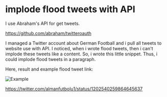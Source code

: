 # implode flood tweets with API
 
I use Abraham's API for get tweets.

https://github.com/abraham/twitteroauth

I managed a Twitter account about German Football and i pull all tweets to website use with API. I noticed, when i wrote flood tweets, then i can't implode these tweets like a content. So, i wrote this little snippet. Thus, i could implode flood tweets in a paragraph.


Here,  result and example flood tweet link:

![Example](http://www.almanfutbolu.com/uploads/floodimplode.png)


https://twitter.com/almanfutbolu1/status/1202540259864645637


